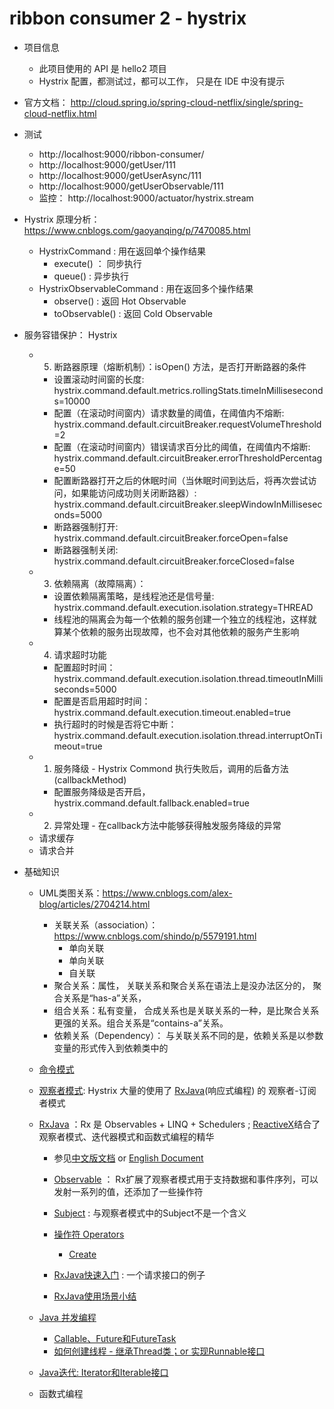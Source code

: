 # ribbon consumer 2 - hystrix

- 项目信息
	- 此项目使用的 API 是 hello2 项目
	- Hystrix 配置，都测试过，都可以工作， 只是在 IDE 中没有提示

- 官方文档： http://cloud.spring.io/spring-cloud-netflix/single/spring-cloud-netflix.html

- 测试
    - http://localhost:9000/ribbon-consumer/
    - http://localhost:9000/getUser/111
    - http://localhost:9000/getUserAsync/111
    - http://localhost:9000/getUserObservable/111
    - 监控： http://localhost:9000/actuator/hystrix.stream

- Hystrix 原理分析： https://www.cnblogs.com/gaoyanqing/p/7470085.html
	- HystrixCommand : 用在返回单个操作结果
		- execute() ： 同步执行
		- queue() : 异步执行
	- HystrixObservableCommand : 用在返回多个操作结果
		- observe() : 返回 Hot Observable
		- toObservable() : 返回 Cold Observable

- 服务容错保护： Hystrix
    - 5. 断路器原理（熔断机制）：isOpen() 方法，是否打开断路器的条件
    	- 设置滚动时间窗的长度: hystrix.command.default.metrics.rollingStats.timeInMilliseseconds=10000
    	- 配置（在滚动时间窗内）请求数量的阈值，在阈值内不熔断: hystrix.command.default.circuitBreaker.requestVolumeThreshold=2
		- 配置（在滚动时间窗内）错误请求百分比的阈值，在阈值内不熔断: hystrix.command.default.circuitBreaker.errorThresholdPercentage=50
		- 配置断路器打开之后的休眠时间（当休眠时间到达后，将再次尝试访问，如果能访问成功则关闭断路器）: hystrix.command.default.circuitBreaker.sleepWindowInMilliseseconds=5000
		- 断路器强制打开: hystrix.command.default.circuitBreaker.forceOpen=false
		- 断路器强制关闭: hystrix.command.default.circuitBreaker.forceClosed=false
    - 3. 依赖隔离（故障隔离）：
    	- 设置依赖隔离策略，是线程池还是信号量: hystrix.command.default.execution.isolation.strategy=THREAD
    	- 线程池的隔离会为每一个依赖的服务创建一个独立的线程池，这样就算某个依赖的服务出现故障，也不会对其他依赖的服务产生影响
    - 4. 请求超时功能
    	- 配置超时时间：hystrix.command.default.execution.isolation.thread.timeoutInMilliseconds=5000
		- 配置是否启用超时时间：hystrix.command.default.execution.timeout.enabled=true
		- 执行超时的时候是否将它中断：hystrix.command.default.execution.isolation.thread.interruptOnTimeout=true
    - 1. 服务降级 - Hystrix Commond 执行失败后，调用的后备方法(callbackMethod)
    	- 配置服务降级是否开启，hystrix.command.default.fallback.enabled=true
    - 2. 异常处理 - 在callback方法中能够获得触发服务降级的异常
	- 请求缓存
	- 请求合并

- 基础知识
	- UML类图关系：https://www.cnblogs.com/alex-blog/articles/2704214.html
		- 关联关系（association）： https://www.cnblogs.com/shindo/p/5579191.html
			- 单向关联
			- 单向关联
			- 自关联
		- 聚合关系：属性，  关联关系和聚合关系在语法上是没办法区分的， 聚合关系是“has-a”关系，
		- 组合关系：私有变量， 合成关系也是关联关系的一种，是比聚合关系更强的关系。组合关系是“contains-a”关系。
		- 依赖关系（Dependency）： 与关联关系不同的是，依赖关系是以参数变量的形式传入到依赖类中的

	- [命令模式](https://www.cnblogs.com/f-zhao/p/6203208.html)
	
	- [观察者模式](https://blog.csdn.net/u011531613/article/details/64919263): Hystrix 大量的使用了 [RxJava](https://github.com/ReactiveX/RxJava/wiki)(响应式编程) 的 观察者-订阅者模式

	- [RxJava](https://github.com/ReactiveX/RxJava) ：Rx 是 Observables + LINQ + Schedulers ; [ReactiveX](http://reactivex.io/)结合了观察者模式、迭代器模式和函数式编程的精华
		- 参见[中文版文档](https://github.com/mcxiaoke/RxDocs) or  [English Document](https://github.com/ReactiveX/RxJava/wiki)
		- [Observable](https://github.com/mcxiaoke/RxDocs/blob/master/Observables.md) ： Rx扩展了观察者模式用于支持数据和事件序列，可以发射一系列的值，还添加了一些操作符
		- [Subject](https://github.com/mcxiaoke/RxDocs/blob/master/Subject.md) : 与观察者模式中的Subject不是一个含义
		- [操作符 Operators](https://github.com/mcxiaoke/RxDocs/blob/master/Operators.md)
			- [Create](https://github.com/mcxiaoke/RxDocs/blob/master/operators/Create.md)

		- [RxJava快速入门](https://www.jianshu.com/p/6a6f7a4be38d) : 一个请求接口的例子
		- [RxJava使用场景小结](https://blog.csdn.net/theone10211024/article/details/50435325)

	- [Java 并发编程](https://www.cnblogs.com/dolphin0520/category/602384.html)
		- [Callable、Future和FutureTask](http://www.cnblogs.com/dolphin0520/p/3949310.html)
		- [如何创建线程 - 继承Thread类；or 实现Runnable接口](https://www.cnblogs.com/dolphin0520/p/3913517.html)

	- [Java迭代: Iterator和Iterable接口](https://www.cnblogs.com/keyi/p/5821285.html)

	- 函数式编程

